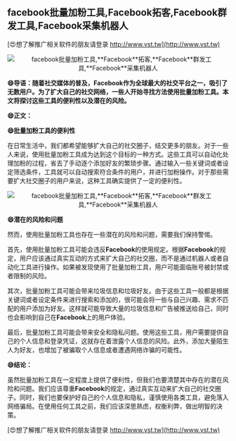 ## **facebook批量加粉工具,**Facebook**拓客,**Facebook**群发工具,**Facebook**采集机器人**

[😍想了解推广相关软件的朋友请登录 http://www.vst.tw](http://www.vst.tw)

 <center><img src="https://vst.tw/MP4/tuiguang/png/1.png" alt="facebook批量加粉工具,**Facebook**拓客,**Facebook**群发工具,**Facebook**采集机器人"></center>

**😄导语：随着社交媒体的普及，**Facebook**作为全球最大的社交平台之一，吸引了无数用户。为了扩大自己的社交网络，一些人开始寻找方法使用批量加粉工具。本文将探讨这些工具的便利性以及潜在的风险。**

**😄正文：**

**😄批量加粉工具的便利性**

在日常生活中，我们都希望能够扩大自己的社交圈子，结交更多的朋友。对于一些人来说，使用批量加粉工具成为达到这个目标的一种方式。这些工具可以自动化处理加粉的过程，省去了手动逐个添加好友的繁琐步骤。通过输入一些关键词或者设定筛选条件，工具就可以自动搜索符合条件的用户，并进行加粉操作。对于那些需要扩大社交圈子的用户来说，这种工具确实提供了一定的便利性。

 <center><img src="https://vst.tw/MP4/tuiguang/png/6.png" alt="facebook批量加粉工具,**Facebook**拓客,**Facebook**群发工具,**Facebook**采集机器人"></center>

**😄潜在的风险和问题**

然而，使用批量加粉工具也存在一些潜在的风险和问题，需要我们保持警惕。

首先，使用批量加粉工具可能会违反**Facebook**的使用规定。根据**Facebook**的规定，用户应该通过真实互动的方式来扩大自己的社交圈，而不是通过机器人或者自动化工具进行操作。如果被发现使用了批量加粉工具，用户可能面临账号被封禁或者限制的风险。

其次，批量加粉工具可能会带来垃圾信息和垃圾好友。由于这些工具一般都是根据关键词或者设定条件来进行搜索和添加的，很可能会将一些与自己兴趣、需求不匹配的用户添加为好友。这样就可能导致大量的垃圾信息和广告被推送给自己，同时也会影响到自己在**Facebook**上的用户体验。

最后，批量加粉工具可能会带来安全和隐私问题。使用这些工具，用户需要提供自己的个人信息和登录凭证，这就存在着泄露个人信息的风险。此外，添加大量陌生人为好友，也增加了被骗取个人信息或者遭遇网络诈骗的可能性。

**😄结论：**

虽然批量加粉工具在一定程度上提供了便利性，但我们也要清楚其中存在的潜在风险和问题。我们应该尊重**Facebook**的规定，通过真实互动来扩大自己的社交圈子。同时，我们也要保护好自己的个人信息和隐私，谨慎使用各类工具，避免落入网络骗局。在使用任何工具之前，我们应该深思熟虑，权衡利弊，做出明智的决策。

[😍想了解推广相关软件的朋友请登录 http://www.vst.tw](http://www.vst.tw)



